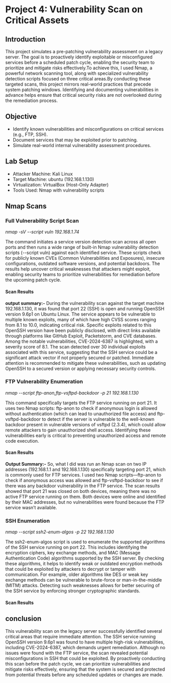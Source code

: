 # Project 4: Vulnerability Scan on Critical Assets
## Introduction
This project simulates a pre-patching vulnerability assessment on a legacy server. The goal is to proactively identify exploitable or misconfigured services before a scheduled patch cycle, enabling the security team to prioritize and mitigate risks effectively.To achieve this, I used Nmap, a powerful network scanning tool, along with specialized vulnerability detection scripts focused on three critical areas.By conducting these targeted scans, this project mirrors real-world practices that precede system patching windows. Identifying and documenting vulnerabilities in advance helps ensure that critical security risks are not overlooked during the remediation process.

## Objective
- Identify known vulnerabilities and misconfigurations on critical services (e.g., FTP, SSH).
- Document services that may be exploited prior to patching.
- Simulate real-world internal vulnerability assessment procedures.

## Lab Setup
- Attacker Machine: Kali Linux
- Target Machine: ubuntu (192.168.1.130)
- Virtualization: VirtualBox (Host-Only Adapter)
- Tools Used: Nmap with vulnerability scripts

## Nmap Scans

### Full Vulnerability Script Scan

*nmap -sV --script vuln 192.168.1.74*

The command initiates a service version detection scan across all open ports and then runs a wide range of built-in Nmap vulnerability detection scripts (--script vuln) against each identified service. These scripts check for publicly known CVEs (Common Vulnerabilities and Exposures), insecure configurations, outdated software versions, and potential backdoors. The results help uncover critical weaknesses that attackers might exploit, enabling security teams to prioritize vulnerabilities for remediation before the upcoming patch cycle.

#### Scan Results 



**output summary:-** During the vulnerability scan against the target machine 192.168.1.130, it was found that port 22 (SSH) is open and running OpenSSH version 9.6p1 on Ubuntu Linux. The service appears to be vulnerable to multiple known exploits, many of which have high CVSS scores ranging from 8.1 to 10.0, indicating critical risk. Specific exploits related to this OpenSSH version have been publicly disclosed, with direct links available through platforms like GitHub Exploit, Packetstorm, and CVE databases. Among the notable vulnerabilities, CVE-2024-6387 is highlighted, with a severity score of 8.1. The scan detected over 30 individual exploits associated with this service, suggesting that the SSH service could be a significant attack vector if not properly secured or patched. Immediate attention is recommended to mitigate these vulnerabilities, such as updating OpenSSH to a secured version or applying necessary security controls.


### FTP Vulnerability Enumeration

*nmap --script ftp-anon,ftp-vsftpd-backdoor -p 21 192.168.1.130*

This command specifically targets the FTP service running on port 21. It uses two Nmap scripts: ftp-anon to check if anonymous login is allowed without authentication (which can lead to unauthorized file access) and ftp-vsftpd-backdoor to detect if the server is vulnerable to the well-known backdoor present in vulnerable versions of vsftpd (2.3.4), which could allow remote attackers to gain unauthorized shell access. Identifying these vulnerabilities early is critical to preventing unauthorized access and remote code execution.

#### Scan Results 


**Output Summary:-** So, what I did was run an Nmap scan on two IP addresses (192.168.1.1 and 192.168.1.130) specifically targeting port 21, which is commonly used for FTP services. I used two Nmap scripts—ftp-anon to check if anonymous access was allowed and ftp-vsftpd-backdoor to see if there was any backdoor vulnerability in the FTP service. The scan results showed that port 21 was closed on both devices, meaning there was no active FTP service running on them. Both devices were online and identified by their MAC addresses, but no vulnerabilities were found because the FTP service wasn’t available.




### SSH Enumeration

*nmap --script ssh2-enum-algos -p 22 192.168.1.130*

The ssh2-enum-algos script is used to enumerate the supported algorithms of the SSH service running on port 22. This includes identifying the encryption ciphers, key exchange methods, and MAC (Message Authentication Code) algorithms supported by the SSH server. By checking these algorithms, it helps to identify weak or outdated encryption methods that could be exploited by attackers to decrypt or tamper with communication. For example, older algorithms like DES or weak key exchange methods can be vulnerable to brute-force or man-in-the-middle (MITM) attacks. Detecting such weaknesses allows for better securing of the SSH service by enforcing stronger cryptographic standards.




#### Scan Results



## conclusion 

This vulnerability scan on the legacy server successfully identified several critical areas that require immediate attention. The SSH service running OpenSSH version 9.6p1 was found to have multiple high-risk vulnerabilities, including CVE-2024-6387, which demands urgent remediation. Although no issues were found with the FTP service, the scan revealed potential misconfigurations in SSH that could be exploited. By proactively conducting this scan before the patch cycle, we can prioritize vulnerabilities and mitigate risks effectively, ensuring that the system is secured and protected from potential threats before any scheduled updates or changes are made.
